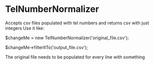 # TelNumberNormalizer
Accepts csv files populated with tel numbers and returns csv with just integers
Use it like:

$changeMe = new TelNumberNormalizer('original_file.csv');

$changeMe->filterItTo('output_file.csv');

The original file needs to be populated for every line with something
